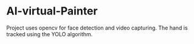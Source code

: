 # AI-virtual-Painter
Project  uses opencv for face detection and video capturing. The hand is tracked using the YOLO algorithm.
